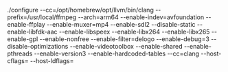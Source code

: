 ./configure --cc=/opt/homebrew/opt/llvm/bin/clang --prefix=/usr/local/ffmpeg --arch=arm64 --enable-indev=avfoundation --enable-ffplay --enable-muxer=mp4 --enable-sdl2 --disable-static --enable-libfdk-aac --enable-libspeex --enable-libx264 --enable-libx265  --enable-gpl --enable-nonfree  --enable-filter=delogo --enable-debug=3 --disable-optimizations  --enable-videotoolbox --enable-shared --enable-pthreads --enable-version3  --enable-hardcoded-tables --cc=clang --host-cflags= --host-ldflags= 